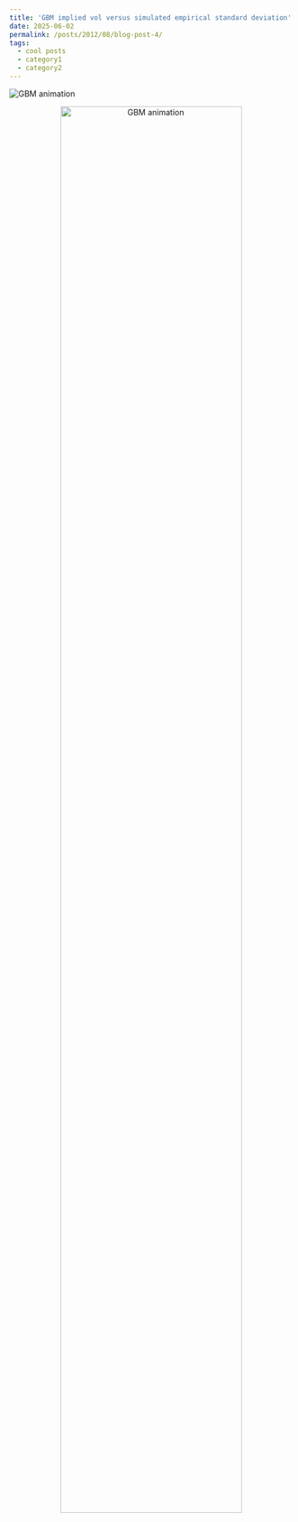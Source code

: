 ```yaml
---
title: 'GBM implied vol versus simulated empirical standard deviation'
date: 2025-06-02
permalink: /posts/2012/08/blog-post-4/
tags:
  - cool posts
  - category1
  - category2
---
```



![GBM animation](https://github.com/KehanLi-1123/KehanLi.github.io/blob/master/videos/gbm_paths_with_analytic_std.gif)

<div style="text-align:center;">
  <img src="https://kehanli-1123.github.io/videos/gbm_paths_with_analytic_std.gif" alt="GBM animation" width="80%" />
</div>
